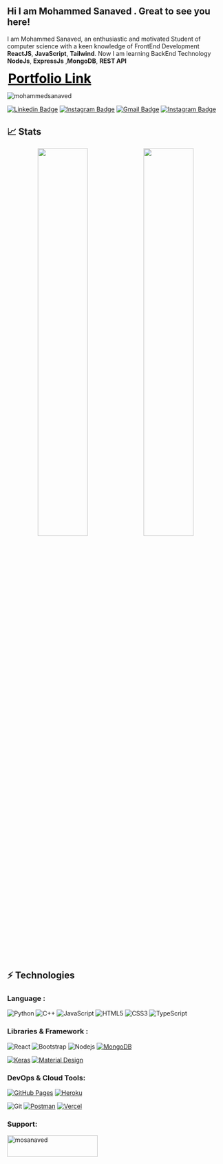 ## Hi I am Mohammed Sanaved . Great to see you here!
<!--
![](https://user-images.githubusercontent.com/18350557/176309783-0785949b-9127-417c-8b55-ab5a4333674e.gif),
 -->

I am Mohammed Sanaved, an enthusiastic and motivated Student of computer science with a keen knowledge of FrontEnd
Development **ReactJS**, **JavaScript**, **Tailwind**. Now I am learning BackEnd Technology **NodeJs**, **ExpressJs**
,**MongoDB**, **REST API**

<p>
    <a href="https://mohammedsanaved-portfolio.vercel.app/" style="font-size: 30px; font-weight: bold; background-color: white; color: black; padding: 2px;">Portfolio Link</a>
</p>

<p align="left"> <img src="https://komarev.com/ghpvc/?username=mohammedsanaved&label=Profile%20views&color=0e75b6&style=flat" alt="mohammedsanaved" /> </p>

[![Linkedin Badge](https://img.shields.io/badge/-sanaved-blue?style=flat-square&logo=Linkedin&logoColor=white&link=https://https://www.linkedin.com/in/mohammedsanaved/)](https://www.linkedin.com/in/mohammedsanaved/)
[![Instagram Badge](https://img.shields.io/badge/-mosanaved_-purple?style=flat-square&logo=instagram&logoColor=white&link=https://www.instagram.com/mosanaved_/)](https://www.instagram.com/mosanaved_/)
[![Gmail Badge](https://img.shields.io/badge/-mosanaved@gmail.com-c14438?style=flat-square&logo=Gmail&logoColor=white&link=mailto:abhishek.pub9503@gmail.com)](mailto:mosanaved@gmail.com)
[![Instagram Badge](https://img.shields.io/badge/-mosanaved_-blue?style=flat-square&logo=twitter&logoColor=white&link=https://www.twitter.com/mosanaved_/)](https://www.twitter.com/mosanaved_/)

<!-- [![Mohammed's github activity graph](https://github-readme-activity-graph.vercel.app/graph?username=mohammedsanaved&bg_color=0f2d3d&color=1cadfb&line=1cadfb&point=1cadfb&area=true&hide_border=true)](https://github.com/ashutosh00710/github-readme-activity-graph)
 -->

## 📈 Stats

<p align="center">
	
  <img width="48%" src="https://github-readme-stats.vercel.app/api?username=mohammedsanaved&show_icons=true&theme=tokyonight" />
  <img width="48%" src="https://github-readme-streak-stats.herokuapp.com/?user=mohammedsanaved&theme=tokyonight" />
</p>

## ⚡ Technologies

### Language :

![Python](https://img.shields.io/badge/-Python-black?style=flat-square&logo=Python)
![C++](https://img.shields.io/badge/-C++-00599C?style=flat-square&logo=c)
![JavaScript](https://img.shields.io/badge/-JavaScript-black?style=flat-square&logo=javascript)
![HTML5](https://img.shields.io/badge/-HTML5-E34F26?style=flat-square&logo=html5&logoColor=white)
![CSS3](https://img.shields.io/badge/-CSS3-1572B6?style=flat-square&logo=css3)
![TypeScript](https://img.shields.io/badge/-TypeScript-007ACC?style=flat-square&logo=typescript)

### Libraries & Framework :

![React](https://img.shields.io/badge/-React-black?style=flat-square&logo=react)
![Bootstrap](https://img.shields.io/badge/-Bootstrap-563D7C?style=flat-square&logo=bootstrap)
![Nodejs](https://img.shields.io/badge/-Nodejs-black?style=flat-square&logo=Node.js)
<a href="#"><img alt="MongoDB" src ="https://img.shields.io/badge/MongoDB-%234ea94b.svg?logo=mongodb&logoColor=white"></a>

<!-- ![PostgreSQL](https://img.shields.io/badge/-PostgreSQL-336791?style=flat-square&logo=postgresql) -->

<a href="#"><img alt="Keras" src="https://img.shields.io/badge/Tailwind%20-%23D00000.svg?logo=Tailwind&logoColor=white"></a>
<a href="#"><img alt="Material Design" src="https://img.shields.io/badge/Material%20Design%20-%230081CB.svg?logo=material-design&logoColor=white"></a>

### DevOps & Cloud Tools:

<a href="#"><img alt="GitHub Pages" src="https://img.shields.io/badge/GitHub%20Pages-%23327FC7.svg?logo=github&logoColor=white"></a>
<a href="#"><img alt="Heroku" src="https://img.shields.io/badge/Heroku%20-%23430098.svg?logo=heroku&logoColor=white"></a>

![Git](https://img.shields.io/badge/-Git-black?style=flat-square&logo=git)
<a href="#"><img alt="Postman" src="https://img.shields.io/badge/Postman-FF6C37?logo=postman&logoColor=white"></a>
<a href="#"><img alt="Vercel" src="https://img.shields.io/badge/Vercel%20-%23000000.svg?logo=vercel&logoColor=white"></a>

<!-- ## 💰 Support -->
<h3 align="left">Support:</h3>
<p><a href="https://www.buymeacoffee.com/mosanaved"> <img align="left" src="https://cdn.buymeacoffee.com/buttons/v2/default-yellow.png" height="50" width="210" alt="mosanaved" /></a></p>
